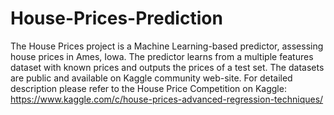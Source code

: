 # House-Prices-Prediction
The House Prices project is a Machine Learning-based predictor, assessing house prices in Ames, Iowa. The predictor learns from a multiple features dataset with known prices and outputs the prices of a test set. The datasets are public and available on Kaggle community web-site. For detailed description please refer to the House Price Competition on Kaggle: https://www.kaggle.com/c/house-prices-advanced-regression-techniques/
